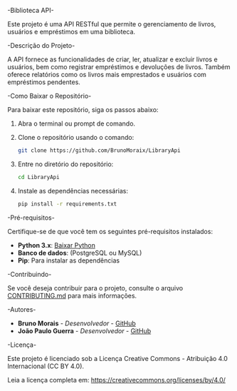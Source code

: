 -Biblioteca API-


Este projeto é uma API RESTful que permite o gerenciamento de livros, usuários e empréstimos em uma biblioteca.

-Descrição do Projeto-

A API fornece as funcionalidades de criar, ler, atualizar e excluir livros e usuários, bem como registrar empréstimos e devoluções de livros. Também oferece relatórios como os livros mais emprestados e usuários com empréstimos pendentes.



-Como Baixar o Repositório-

Para baixar este repositório, siga os passos abaixo:

1. Abra o terminal ou prompt de comando.
2. Clone o repositório usando o comando:
    ```bash
    git clone https://github.com/BrunoMoraix/LibraryApi
    ```

3. Entre no diretório do repositório:
    ```bash
    cd LibraryApi
    ```

4. Instale as dependências necessárias:
    ```bash
    pip install -r requirements.txt
    ```



-Pré-requisitos-

Certifique-se de que você tem os seguintes pré-requisitos instalados:

- **Python 3.x**: [Baixar Python](https://www.python.org/downloads/)
- **Banco de dados**: (PostgreSQL ou MySQL)
- **Pip**: Para instalar as dependências

-Contribuindo-

Se você deseja contribuir para o projeto, consulte o arquivo [CONTRIBUTING.md](CONTRIBUTING.md) para mais informações.



-Autores-

- **Bruno Morais** - *Desenvolvedor* - [GitHub](https://github.com/BrunoMoraix)
- **João Paulo Guerra** - *Desenvolvedor* - [GitHub](https://github.com/janpah)

-Licença-

Este projeto é licenciado sob a Licença Creative Commons - Atribuição 4.0 Internacional (CC BY 4.0).

Leia a licença completa em: https://creativecommons.org/licenses/by/4.0/



